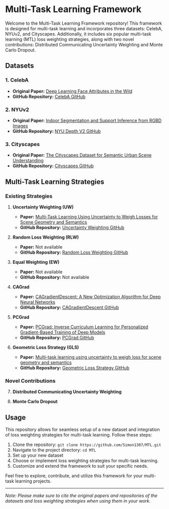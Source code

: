 # Multi-Task Learning Framework

Welcome to the Multi-Task Learning Framework repository! This framework is designed for multi-task learning and incorporates three datasets: CelebA, NYUv2, and Cityscapes. Additionally, it includes six popular multi-task learning (MTL) loss weighting strategies, along with two novel contributions: Distributed Communicating Uncertainty Weighting and Monte Carlo Dropout.

## Datasets

### 1. CelebA
- **Original Paper:** [Deep Learning Face Attributes in the Wild](http://mmlab.ie.cuhk.edu.hk/projects/CelebA.html)
- **GitHub Repository:** [CelebA GitHub](https://github.com/switchablenorms/CelebAMask-HQ)

### 2. NYUv2
- **Original Paper:** [Indoor Segmentation and Support Inference from RGBD Images](https://cs.nyu.edu/~silberman/papers/indoor_seg_support.pdf)
- **GitHub Repository:** [NYU Depth V2 GitHub](https://github.com/ankurhanda/nyuv2-meta-data)

### 3. Cityscapes
- **Original Paper:** [The Cityscapes Dataset for Semantic Urban Scene Understanding](https://www.cityscapes-dataset.com/)
- **GitHub Repository:** [Cityscapes GitHub](https://github.com/mcordts/cityscapesScripts)

## Multi-Task Learning Strategies

### Existing Strategies

1. **Uncertainty Weighting (UW)**
   - **Paper:** [Multi-Task Learning Using Uncertainty to Weigh Losses for Scene Geometry and Semantics](https://arxiv.org/abs/1705.07115)
   - **GitHub Repository:** [Uncertainty Weighting GitHub](https://github.com/YannDubs/Deep_Multi_Task_Weighting)

2. **Random Loss Weighting (RLW)**
   - **Paper:** Not available
   - **GitHub Repository:** [Random Loss Weighting GitHub](https://github.com/yaohuaxu1994/RLW)

3. **Equal Weighting (EW)**
   - **Paper:** Not available
   - **GitHub Repository:** Not available

4. **CAGrad**
   - **Paper:** [CAGradientDescent: A New Optimization Algorithm for Deep Neural Networks](https://arxiv.org/abs/2004.02147)
   - **GitHub Repository:** [CAGradientDescent GitHub](https://github.com/lafeigong/CAGradientDescent)

5. **PCGrad**
   - **Paper:** [PCGrad: Inverse Curriculum Learning for Personalized Gradient-Based Training of Deep Models](https://arxiv.org/abs/2001.07466)
   - **GitHub Repository:** [PCGrad GitHub](https://github.com/chaoyuaw/pytorch-cifar-models)

6. **Geometric Loss Strategy (GLS)**
   - **Paper:** [Multi-task learning using uncertainty to weigh loss for scene geometry and semantics](https://openreview.net/forum?id=rJgX8JBYPS)
   - **GitHub Repository:** [Geometric Loss Strategy GitHub](https://github.com/ubikuity/GML_Multi_Task)

### Novel Contributions

7. **Distributed Communicating Uncertainty Weighting**

8. **Monte Carlo Dropout**

## Usage

This repository allows for seamless setup of a new dataset and integration of loss weighting strategies for multi-task learning. Follow these steps:

1. Clone the repository: `git clone https://github.com/Simon1307/MTL.git`
2. Navigate to the project directory: `cd MTL`
3. Set up your new dataset
4. Choose or implement loss weighting strategies for multi-task learning.
5. Customize and extend the framework to suit your specific needs.

Feel free to explore, contribute, and utilize this framework for your multi-task learning projects.

---
*Note: Please make sure to cite the original papers and repositories of the datasets and loss weighting strategies when using them in your work.*
